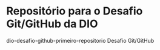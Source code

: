 # Repositório para o Desafio Git/GitHub da DIO 
dio-desafio-github-primeiro-repositorio
Desafio Git/GitHub
